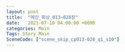 ```yaml
---
layout: post
title:  "메인_회상_013~028장"
date:   2021-07-10 04:00:00 +0000
categories: Main
Tags: Story Main
SceneCode: ["scene_skip_cp013-028_q1_s10"]
---
```

